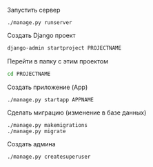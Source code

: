 Запустить сервер

```
./manage.py runserver
```

Создать Django проект

```bash
django-admin startproject PROJECTNAME
```

Перейти в папку с этим проектом

```bash
cd PROJECTNAME
```

Создать приложение (App)

```
./manage.py startapp APPNAME
```

Сделать миграцию (изменение в базе данных)

```
./manage.py makemigrations
./manage.py migrate
```

Создать админа

```
./manage.py createsuperuser
```
